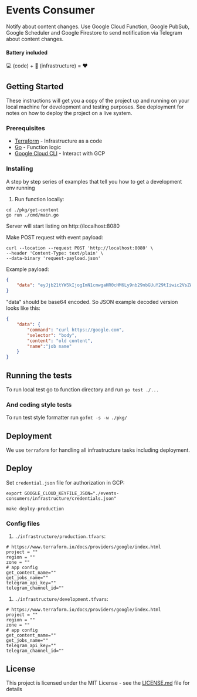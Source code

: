 # Events Consumer 

Notify about content changes. Use Google Cloud Function, Google PubSub, Google Scheduler and Google Firestore to send notification via Telegram about content changes.

#### Battery included
💻 (code) + 📖 (infrastructure) = ❤️

## Getting Started

These instructions will get you a copy of the project up and running on your local machine for development and testing purposes. See deployment for notes on how to deploy the project on a live system.

### Prerequisites

* [Terraform](https://www.terraform.io/downloads.html) - Infrastructure as a code
* [Go](https://golang.org/dl/) - Function logic
* [Google Cloud CLI](https://cloud.google.com/sdk/docs/quickstarts/) - Interact with GCP


### Installing

A step by step series of examples that tell you how to get a development env running

1. Run function locally: 
```shell script
cd ./pkg/get-content
go run ./cmd/main.go
```

Server will start listing on http://localhost:8080

Make POST request with event payload: 
```shell script
curl --location --request POST 'http://localhost:8080' \
--header 'Content-Type: text/plain' \
--data-binary 'request-payload.json'
```

Example payload: 
```json
{
	"data": "eyJjb21tYW5kIjogImN1cmwgaHR0cHM6Ly9nb29nbGUuY29tIiwic2VsZWN0b3IiOiAiYm9keSIsImNvbnRlbnQiOiAib2xkIGNvbnRlbnQiLCJuYW1lIjoiam9iIG5hbWUifQo"
}
```

"data" should be base64 encoded. So JSON example decoded version looks like this:

```json
{
	"data": {
		"command": "curl https://google.com",
		"selector": "body",
		"content": "old content",
		"name":"job name"
	}
}
```



## Running the tests

To run local test go to function directory and run `go test ./...`


### And coding style tests

To run test style formatter run `gofmt -s -w ./pkg/`

## Deployment

We use `terraform` for handling all infrastructure tasks including deployment. 

## Deploy

Set `credential.json` file for authorization in GCP: 
```shell script
export GOOGLE_CLOUD_KEYFILE_JSON="./events-consumers/infrastructure/credentials.json"
```


```shell script
make deploy-production
```

### Config files
1. `./infrastructure/production.tfvars`:
```hcl-terraform
# https://www.terraform.io/docs/providers/google/index.html
project = ""
region = ""
zone = ""
# app config
get_content_name=""
get_jobs_name=""
telegram_api_key=""
telegram_channel_id=""
```
1. `./infrastructure/development.tfvars`:
```hcl-terraform
# https://www.terraform.io/docs/providers/google/index.html
project = ""
region = ""
zone = ""
# app config
get_content_name=""
get_jobs_name=""
telegram_api_key=""
telegram_channel_id=""
```

## License

This project is licensed under the MIT License - see the [LICENSE.md](LICENSE.md) file for details


